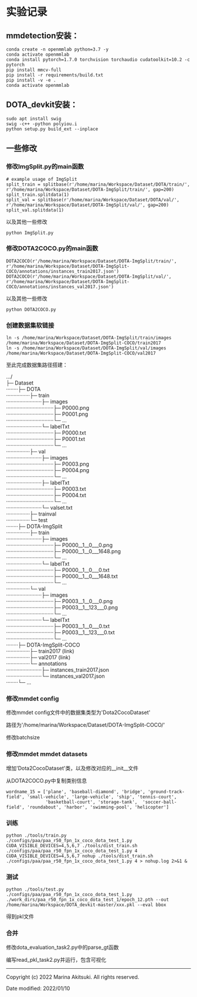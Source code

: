 # 实验记录

## mmdetection安装：

```shell
conda create -n openmmlab python=3.7 -y
conda activate openmmlab
conda install pytorch=1.7.0 torchvision torchaudio cudatoolkit=10.2 -c pytorch
pip install mmcv-full
pip install -r requirements/build.txt
pip install -v -e .
conda activate openmmlab
```

## DOTA_devkit安装：

```shell
sudo apt install swig
swig -c++ -python polyiou.i
python setup.py build_ext --inplace
```

## 一些修改

### 修改ImgSplit.py的main函数

```
# example usage of ImgSplit
split_train = splitbase(r'/home/marina/Workspace/Dataset/DOTA/train/', r'/home/marina/Workspace/Dataset/DOTA-ImgSplit/train/', gap=200)
split_train.splitdata(1)
split_val = splitbase(r'/home/marina/Workspace/Dataset/DOTA/val/', r'/home/marina/Workspace/Dataset/DOTA-ImgSplit/val/', gap=200)
split_val.splitdata(1)
```

以及其他一些修改

```shell
python ImgSplit.py
```

### 修改DOTA2COCO.py的main函数

```
DOTA2COCO(r'/home/marina/Workspace/Dataset/DOTA-ImgSplit/train/', r'/home/marina/Workspace/Dataset/DOTA-ImgSplit-COCO/annotations/instances_train2017.json')
DOTA2COCO(r'/home/marina/Workspace/Dataset/DOTA-ImgSplit/val/', r'/home/marina/Workspace/Dataset/DOTA-ImgSplit-COCO/annotations/instances_val2017.json')
```

以及其他一些修改

```shell
python DOTA2COCO.py
```

### 创建数据集软链接

```shell
ln -s /home/marina/Workspace/Dataset/DOTA-ImgSplit/train/images /home/marina/Workspace/Dataset/DOTA-ImgSplit-COCO/train2017
ln -s /home/marina/Workspace/Dataset/DOTA-ImgSplit/val/images /home/marina/Workspace/Dataset/DOTA-ImgSplit-COCO/val2017
```

至此完成数据集路径搭建：

.../  
├─ Dataset  
········├─ DOTA  
················├─ train  
························├─ images  
································├─ P0000.png  
································├─ P0001.png  
································└─ ...  
························└─ labelTxt  
································├─ P0000.txt  
································├─ P0001.txt  
································└─ ...  
················├─ val  
························├─ images  
································├─ P0003.png  
································├─ P0004.png  
································└─ ...  
························├─ labelTxt  
································├─ P0003.txt  
································├─ P0004.txt  
································└─ ...  
························└─ valset.txt  
················├─ trainval  
················└─ test  
········├─ DOTA-ImgSplit  
················├─ train  
························├─ images  
································├─ P0000\_\_1\_\_0\_\_\_0.png  
································├─ P0000\_\_1\_\_0\_\_\_1648.png  
································└─ ...  
························└─ labelTxt  
································├─ P0000\_\_1\_\_0\_\_\_0.txt  
································├─ P0000\_\_1\_\_0\_\_\_1648.txt  
································└─ ...  
················└─ val  
························├─ images  
································├─ P0003\_\_1\_\_0\_\_\_0.png  
································├─ P0003\_\_1\_\_123\_\_\_0.png  
································└─ ...  
························└─ labelTxt  
································├─ P0003\_\_1\_\_0\_\_\_0.txt  
································├─ P0003\_\_1\_\_123\_\_\_0.txt  
································└─ ...  
········├─ DOTA-ImgSplit-COCO  
················├─ train2017 (link)  
················├─ val2017 (link)  
················└─ annotations  
························├─ instances_train2017.json  
························└─ instances_val2017.json  
········└─ ...  

### 修改mmdet config

修改mmdet config文件中的数据集类型为'Dota2CocoDataset'

路径为'/home/marina/Workspace/Dataset/DOTA-ImgSplit-COCO/'

修改batchsize

### 修改mmdet mmdet datasets

增加'Dota2CocoDataset'类，以及修改对应的__init__文件

从DOTA2COCO.py中复制类别信息

```
wordname_15 = ['plane', 'baseball-diamond', 'bridge', 'ground-track-field', 'small-vehicle', 'large-vehicle', 'ship', 'tennis-court',
               'basketball-court', 'storage-tank',  'soccer-ball-field', 'roundabout', 'harbor', 'swimming-pool', 'helicopter']
```

### 训练

```shell
python ./tools/train.py ./configs/paa/paa_r50_fpn_1x_coco_dota_test_1.py
CUDA_VISIBLE_DEVICES=4,5,6,7 ./tools/dist_train.sh ./configs/paa/paa_r50_fpn_1x_coco_dota_test_1.py 4
CUDA_VISIBLE_DEVICES=4,5,6,7 nohup ./tools/dist_train.sh ./configs/paa/paa_r50_fpn_1x_coco_dota_test_1.py 4 > nohup.log 2>&1 &
```

### 测试

```shell
python ./tools/test.py ./configs/paa/paa_r50_fpn_1x_coco_dota_test_1.py ./work_dirs/paa_r50_fpn_1x_coco_dota_test_1/epoch_12.pth --out /home/marina/Workspace/DOTA_devkit-master/xxx.pkl --eval bbox
```

得到pkl文件

### 合并

修改dota_evaluation_task2.py中的parse_gt函数

编写read_pkl_task2.py并运行，包含可视化

-----

Copyright (c) 2022 Marina Akitsuki. All rights reserved.

Date modified: 2022/01/10


